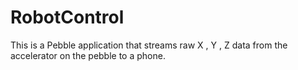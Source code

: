 RobotControl
============

This is a Pebble application that streams raw X , Y , Z  data from the accelerator on the pebble to a phone.
